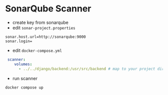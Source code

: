 # SonarQube Scanner
- create key from sonarqube
- edit `sonar-project.properties`
```
sonar.host.url=http://sonarqube:9000
sonar.login=
```
- edit `docker-compose.yml`
```yml
 scanner:
    volumes:
      - ../../django/backend:/usr/src/backend # map to your project dir
```
- run scanner
```
docker compose up
```